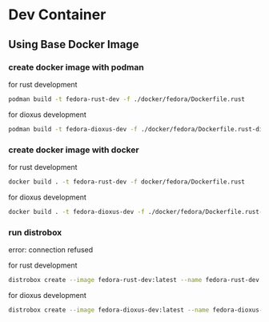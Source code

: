 # Dev Container

## Using Base Docker Image

### create docker image with podman

for rust development
``` bash
podman build -t fedora-rust-dev -f ./docker/fedora/Dockerfile.rust
```

for dioxus development
``` bash
podman build -t fedora-dioxus-dev -f ./docker/fedora/Dockerfile.rust-dioxus
```
### create docker image with docker

for rust development
``` bash
docker build . -t fedora-rust-dev -f docker/fedora/Dockerfile.rust
```

for dioxus development
``` bash
docker build . -t fedora-dioxus-dev -f ./docker/fedora/Dockerfile.rust-dioxus
```

### run distrobox
error: connection refused

for rust development
``` bash
distrobox create --image fedora-rust-dev:latest --name fedora-rust-dev --home ~/distrobox/fedora-rust-dev
```

for dioxus development
``` bash
distrobox create --image fedora-dioxus-dev:latest --name fedora-dioxus-dev --home ~/distrobox/fedora-dioxus-dev
```